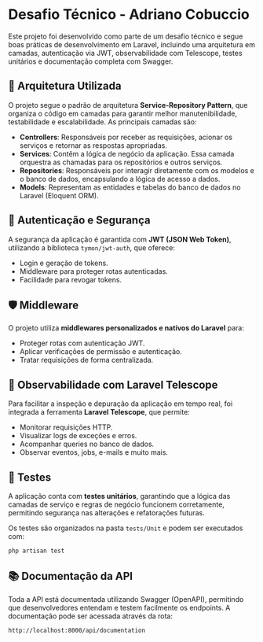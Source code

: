 # Desafio Técnico - Adriano Cobuccio

Este projeto foi desenvolvido como parte de um desafio técnico e segue boas práticas de desenvolvimento em Laravel, incluindo uma arquitetura em camadas, autenticação via JWT, observabilidade com Telescope, testes unitários e documentação completa com Swagger.

## 🔧 Arquitetura Utilizada

O projeto segue o padrão de arquitetura **Service-Repository Pattern**, que organiza o código em camadas para garantir melhor manutenibilidade, testabilidade e escalabilidade. As principais camadas são:

- **Controllers**: Responsáveis por receber as requisições, acionar os serviços e retornar as respostas apropriadas.
- **Services**: Contêm a lógica de negócio da aplicação. Essa camada orquestra as chamadas para os repositórios e outros serviços.
- **Repositories**: Responsáveis por interagir diretamente com os modelos e o banco de dados, encapsulando a lógica de acesso a dados.
- **Models**: Representam as entidades e tabelas do banco de dados no Laravel (Eloquent ORM).

## 🔐 Autenticação e Segurança

A segurança da aplicação é garantida com **JWT (JSON Web Token)**, utilizando a biblioteca `tymon/jwt-auth`, que oferece:

- Login e geração de tokens.
- Middleware para proteger rotas autenticadas.
- Facilidade para revogar tokens.

## 🛡️ Middleware

O projeto utiliza **middlewares personalizados e nativos do Laravel** para:

- Proteger rotas com autenticação JWT.
- Aplicar verificações de permissão e autenticação.
- Tratar requisições de forma centralizada.

## 👀 Observabilidade com Laravel Telescope

Para facilitar a inspeção e depuração da aplicação em tempo real, foi integrada a ferramenta **Laravel Telescope**, que permite:

- Monitorar requisições HTTP.
- Visualizar logs de exceções e erros.
- Acompanhar queries no banco de dados.
- Observar eventos, jobs, e-mails e muito mais.

## 🧪 Testes

A aplicação conta com **testes unitários**, garantindo que a lógica das camadas de serviço e regras de negócio funcionem corretamente, permitindo segurança nas alterações e refatorações futuras.

Os testes são organizados na pasta `tests/Unit` e podem ser executados com:

```bash
php artisan test
```

## 📚 Documentação da API

Toda a API está documentada utilizando Swagger (OpenAPI), permitindo que desenvolvedores entendam e testem facilmente os endpoints.
A documentação pode ser acessada através da rota:

```bash
http://localhost:8000/api/documentation
```
